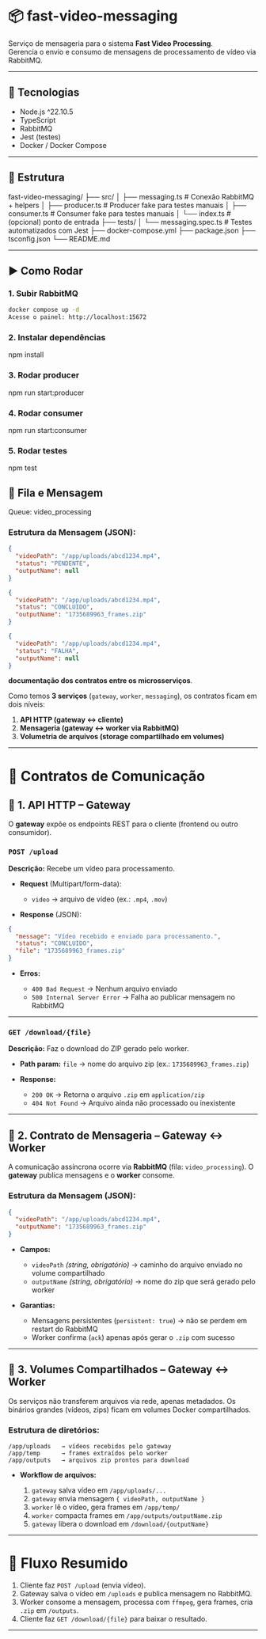 # 📦 fast-video-messaging

Serviço de mensageria para o sistema **Fast Video Processing**.  
Gerencia o envio e consumo de mensagens de processamento de vídeo via RabbitMQ.

---

## 🚀 Tecnologias
- Node.js ^22.10.5
- TypeScript
- RabbitMQ
- Jest (testes)
- Docker / Docker Compose

---

## 📂 Estrutura

fast-video-messaging/
├── src/
│   ├── messaging.ts      # Conexão RabbitMQ + helpers
│   ├── producer.ts       # Producer fake para testes manuais
│   ├── consumer.ts       # Consumer fake para testes manuais
│   └── index.ts          # (opcional) ponto de entrada
├── tests/
│   └── messaging.spec.ts # Testes automatizados com Jest
├── docker-compose.yml
├── package.json
├── tsconfig.json
└── README.md


---

## ▶️ Como Rodar

### 1. Subir RabbitMQ
```bash
docker compose up -d
Acesse o painel: http://localhost:15672
```

### 2. Instalar dependências
npm install

### 3. Rodar producer
npm run start:producer

### 4. Rodar consumer
npm run start:consumer

### 5. Rodar testes
npm test

## 🔗 Fila e Mensagem

Queue: video_processing
### Estrutura da Mensagem (JSON):

```json
{
  "videoPath": "/app/uploads/abcd1234.mp4",
  "status": "PENDENTE", 
  "outputName": null
}
```
```json
{
  "videoPath": "/app/uploads/abcd1234.mp4",
  "status": "CONCLUIDO", 
  "outputName": "1735689963_frames.zip"
}
```
```json
{
  "videoPath": "/app/uploads/abcd1234.mp4",
  "status": "FALHA", 
  "outputName": null
}
```

**documentação dos contratos entre os microsserviços**.

Como temos **3 serviços** (`gateway`, `worker`, `messaging`), os contratos ficam em dois níveis:

1. **API HTTP (gateway ↔ cliente)**
2. **Mensageria (gateway ↔ worker via RabbitMQ)**
3. **Volumetria de arquivos (storage compartilhado em volumes)**

---

# 📄 Contratos de Comunicação

## 🔹 1. API HTTP – Gateway

O **gateway** expõe os endpoints REST para o cliente (frontend ou outro consumidor).

### `POST /upload`

**Descrição:** Recebe um vídeo para processamento.

* **Request** (Multipart/form-data):

  * `video` → arquivo de vídeo (ex.: `.mp4`, `.mov`)

* **Response** (JSON):

```json
{
  "message": "Vídeo recebido e enviado para processamento.",
  "status": "CONCLUIDO", 
  "file": "1735689963_frames.zip"
}
```

* **Erros:**

  * `400 Bad Request` → Nenhum arquivo enviado
  * `500 Internal Server Error` → Falha ao publicar mensagem no RabbitMQ

---

### `GET /download/{file}`

**Descrição:** Faz o download do ZIP gerado pelo worker.

* **Path param:** `file` → nome do arquivo zip (ex.: `1735689963_frames.zip`)

* **Response:**

  * `200 OK` → Retorna o arquivo `.zip` em `application/zip`
  * `404 Not Found` → Arquivo ainda não processado ou inexistente

---

## 🔹 2. Contrato de Mensageria – Gateway ↔ Worker

A comunicação assíncrona ocorre via **RabbitMQ** (fila: `video_processing`).
O **gateway** publica mensagens e o **worker** consome.

### Estrutura da Mensagem (JSON):

```json
{
  "videoPath": "/app/uploads/abcd1234.mp4",
  "outputName": "1735689963_frames.zip"
}
```

* **Campos:**

  * `videoPath` *(string, obrigatório)* → caminho do arquivo enviado no volume compartilhado
  * `outputName` *(string, obrigatório)* → nome do zip que será gerado pelo worker

* **Garantias:**

  * Mensagens persistentes (`persistent: true`) → não se perdem em restart do RabbitMQ
  * Worker confirma (`ack`) apenas após gerar o `.zip` com sucesso

---

## 🔹 3. Volumes Compartilhados – Gateway ↔ Worker

Os serviços não transferem arquivos via rede, apenas metadados.
Os binários grandes (vídeos, zips) ficam em volumes Docker compartilhados.

### Estrutura de diretórios:

```
/app/uploads   → vídeos recebidos pelo gateway
/app/temp      → frames extraídos pelo worker
/app/outputs   → arquivos zip prontos para download
```

* **Workflow de arquivos:**

  1. `gateway` salva vídeo em `/app/uploads/...`
  2. `gateway` envia mensagem `{ videoPath, outputName }`
  3. `worker` lê o vídeo, gera frames em `/app/temp/`
  4. `worker` compacta frames em `/app/outputs/outputName.zip`
  5. `gateway` libera o download em `/download/{outputName}`

---

# 🔹 Fluxo Resumido

1. Cliente faz `POST /upload` (envia vídeo).
2. Gateway salva o vídeo em `/uploads` e publica mensagem no RabbitMQ.
3. Worker consome a mensagem, processa com `ffmpeg`, gera frames, cria `.zip` em `/outputs`.
4. Cliente faz `GET /download/{file}` para baixar o resultado.

---
